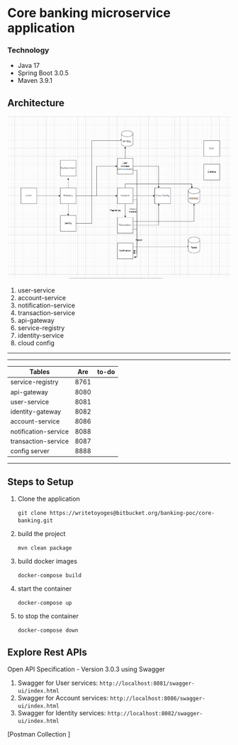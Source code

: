 # **Core banking microservice application**


### **Technology**
*    Java 17
*    Spring Boot 3.0.5
*    Maven 3.9.1


## Architecture
![img.png](img.png)
1. user-service
2. account-service
3. notification-service
4. transaction-service
5. api-gateway
6. service-registry
7. identity-service
8. cloud config

---

---
| Tables               | Are  | to-do |
|----------------------|:----:|------:|
| service-registry     | 8761 |       |
| api-gateway          | 8080 |       |
| user-service         | 8081 |       |
| identity-gateway     | 8082 |       |
| account-service      | 8086 |       |
| notification-service | 8088 |       |
| transaction-service  | 8087 |       |
| config server        | 8888 |       |  

---

## Steps to Setup

1. Clone the application

    ```git clone https://writetoyoges@bitbucket.org/banking-poc/core-banking.git```
2. build the project

    ```mvn clean package```
3. build docker images

   ```docker-compose build```
4. start the container

    ```docker-compose up```
5. to stop the container
   
    ```docker-compose down```


## Explore Rest APIs

Open API Specification - Version 3.0.3 using Swagger

1. Swagger for User services:
   ```http://localhost:8081/swagger-ui/index.html```
2. Swagger for Account services:
   ```http://localhost:8086/swagger-ui/index.html```
3. Swagger for Identity services:
   ```http://localhost:8082/swagger-ui/index.html```

[Postman Collection
]